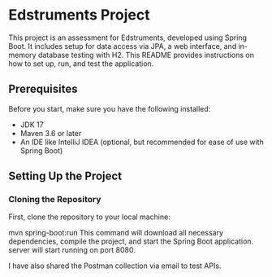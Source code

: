 # Edstruments Project

This project is an assessment for Edstruments, developed using Spring Boot. It includes setup for data access via JPA, a web interface, and in-memory database testing with H2. This README provides instructions on how to set up, run, and test the application.

## Prerequisites

Before you start, make sure you have the following installed:
- JDK 17
- Maven 3.6 or later
- An IDE like IntelliJ IDEA (optional, but recommended for ease of use with Spring Boot)

## Setting Up the Project

### Cloning the Repository

First, clone the repository to your local machine:

mvn spring-boot:run
This command will download all necessary dependencies, compile the project, and start the Spring Boot application.
server will start running on port 8080.

I have also shared the Postman collection via email to test APIs.


